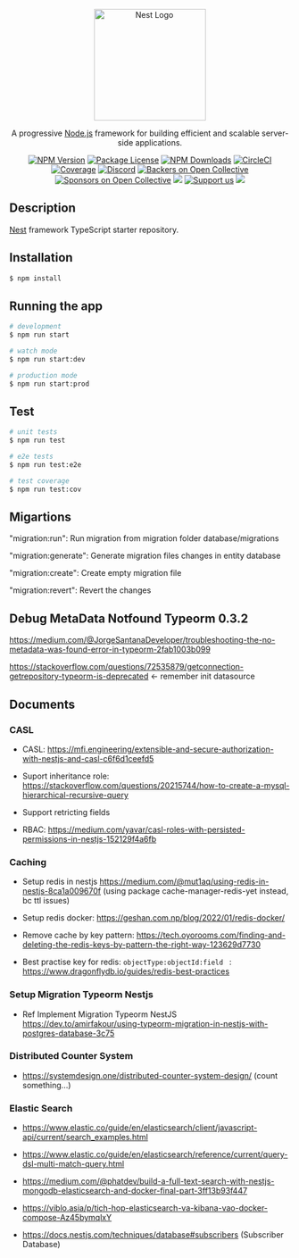<p align="center">
  <a href="http://nestjs.com/" target="blank"><img src="https://nestjs.com/img/logo-small.svg" width="200" alt="Nest Logo" /></a>
</p>

[circleci-image]: https://img.shields.io/circleci/build/github/nestjs/nest/master?token=abc123def456
[circleci-url]: https://circleci.com/gh/nestjs/nest

  <p align="center">A progressive <a href="http://nodejs.org" target="_blank">Node.js</a> framework for building efficient and scalable server-side applications.</p>
    <p align="center">
<a href="https://www.npmjs.com/~nestjscore" target="_blank"><img src="https://img.shields.io/npm/v/@nestjs/core.svg" alt="NPM Version" /></a>
<a href="https://www.npmjs.com/~nestjscore" target="_blank"><img src="https://img.shields.io/npm/l/@nestjs/core.svg" alt="Package License" /></a>
<a href="https://www.npmjs.com/~nestjscore" target="_blank"><img src="https://img.shields.io/npm/dm/@nestjs/common.svg" alt="NPM Downloads" /></a>
<a href="https://circleci.com/gh/nestjs/nest" target="_blank"><img src="https://img.shields.io/circleci/build/github/nestjs/nest/master" alt="CircleCI" /></a>
<a href="https://coveralls.io/github/nestjs/nest?branch=master" target="_blank"><img src="https://coveralls.io/repos/github/nestjs/nest/badge.svg?branch=master#9" alt="Coverage" /></a>
<a href="https://discord.gg/G7Qnnhy" target="_blank"><img src="https://img.shields.io/badge/discord-online-brightgreen.svg" alt="Discord"/></a>
<a href="https://opencollective.com/nest#backer" target="_blank"><img src="https://opencollective.com/nest/backers/badge.svg" alt="Backers on Open Collective" /></a>
<a href="https://opencollective.com/nest#sponsor" target="_blank"><img src="https://opencollective.com/nest/sponsors/badge.svg" alt="Sponsors on Open Collective" /></a>
  <a href="https://paypal.me/kamilmysliwiec" target="_blank"><img src="https://img.shields.io/badge/Donate-PayPal-ff3f59.svg"/></a>
    <a href="https://opencollective.com/nest#sponsor"  target="_blank"><img src="https://img.shields.io/badge/Support%20us-Open%20Collective-41B883.svg" alt="Support us"></a>
  <a href="https://twitter.com/nestframework" target="_blank"><img src="https://img.shields.io/twitter/follow/nestframework.svg?style=social&label=Follow"></a>
</p>
  <!--[![Backers on Open Collective](https://opencollective.com/nest/backers/badge.svg)](https://opencollective.com/nest#backer)
  [![Sponsors on Open Collective](https://opencollective.com/nest/sponsors/badge.svg)](https://opencollective.com/nest#sponsor)-->

## Description

[Nest](https://github.com/nestjs/nest) framework TypeScript starter repository.

## Installation

```bash
$ npm install
```

## Running the app

```bash
# development
$ npm run start

# watch mode
$ npm run start:dev

# production mode
$ npm run start:prod
```

## Test

```bash
# unit tests
$ npm run test

# e2e tests
$ npm run test:e2e

# test coverage
$ npm run test:cov
```

## Migartions

"migration:run": Run migration from migration folder database/migrations

"migration:generate": Generate migration files changes in entity database

"migration:create": Create empty migration file

"migration:revert": Revert the changes

## Debug MetaData Notfound Typeorm 0.3.2

https://medium.com/@JorgeSantanaDeveloper/troubleshooting-the-no-metadata-was-found-error-in-typeorm-2fab1003b099

https://stackoverflow.com/questions/72535879/getconnection-getrepository-typeorm-is-deprecated <- remember init datasource

## Documents

### CASL

- CASL: https://mfi.engineering/extensible-and-secure-authorization-with-nestjs-and-casl-c6f6d1ceefd5

- Suport inheritance role: https://stackoverflow.com/questions/20215744/how-to-create-a-mysql-hierarchical-recursive-query

- Support retricting fields

- RBAC: https://medium.com/yavar/casl-roles-with-persisted-permissions-in-nestjs-152129f4a6fb

### Caching

- Setup redis in nestjs https://medium.com/@mut1aq/using-redis-in-nestjs-8ca1a009670f (using package cache-manager-redis-yet instead, bc ttl issues)

- Setup redis docker: https://geshan.com.np/blog/2022/01/redis-docker/

- Remove cache by key pattern: https://tech.oyorooms.com/finding-and-deleting-the-redis-keys-by-pattern-the-right-way-123629d7730

- Best practise key for redis: `objectType:objectId:field ` : https://www.dragonflydb.io/guides/redis-best-practices

### Setup Migration Typeorm Nestjs

- Ref Implement Migration Typeorm NestJS https://dev.to/amirfakour/using-typeorm-migration-in-nestjs-with-postgres-database-3c75

### Distributed Counter System

- https://systemdesign.one/distributed-counter-system-design/ (count something...)

### Elastic Search

- https://www.elastic.co/guide/en/elasticsearch/client/javascript-api/current/search_examples.html

- https://www.elastic.co/guide/en/elasticsearch/reference/current/query-dsl-multi-match-query.html

- https://medium.com/@phatdev/build-a-full-text-search-with-nestjs-mongodb-elasticsearch-and-docker-final-part-3ff13b93f447

- https://viblo.asia/p/tich-hop-elasticsearch-va-kibana-vao-docker-compose-Az45bymqlxY

- https://docs.nestjs.com/techniques/database#subscribers (Subscriber Database)
